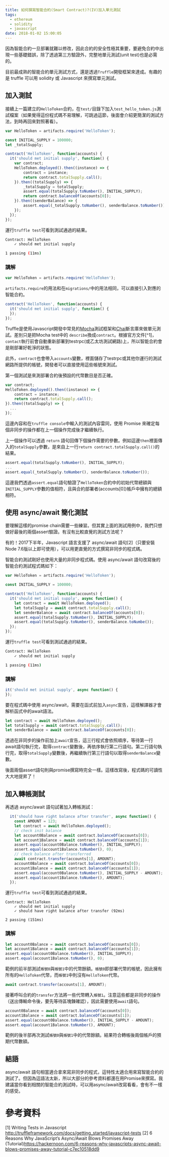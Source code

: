 ```yaml
---
title: 如何撰寫智能合約(Smart Contract)?(IV)加入單元測試
tags:
  - ethereum
  - solidity
  - javascript
date: 2018-01-02 15:00:05
---
```


因為智能合約一旦部署就難以修改，因此合約的安全性極其重要，要避免合約中出現一些基礎錯誤，除了透過第三方驗證外，完整地單元測試(unit test)也是必需的。

目前最成熟的智能合約單元測試方式，還是透過`Truffle`開發框架來達成。有趣的是 truffle 可以用 solidity 或 Javascript 來撰寫單元測試。

## 加入測試

接續上一篇建立的`HelloToken`合約，在`test/`目錄下加入`test_hello_token.js`測試檔案（如果覺得這份程式碼不易理解，可跳過這節，後面會介紹更簡潔的測試方法，到時再回來對照著看）。

```js
var HelloToken = artifacts.require('HelloToken');

const INITIAL_SUPPLY = 100000;
let _totalSupply;

contract('HelloToken', function(accounts) {
  it('should met initial supply', function() {
    var contract;
    HelloToken.deployed().then((instance) => {
        contract = instance;
        return contract.totalSupply.call();
    }).then((totalSupply) => {
        _totalSupply = totalSupply;
        assert.equal(totalSupply.toNumber(), INITIAL_SUPPLY);
        return contract.balanceOf(accounts[0]);
    }).then((senderBalance) => {
        assert.equal(_totalSupply.toNumber(), senderBalance.toNumber());
    });
  });
});
```

運行`truffle test`可看到測試通過的結果。

```sh
Contract: HelloToken
    ✓ should met initial supply

1 passing (11ms)
```

### 講解

```js
var HelloToken = artifacts.require('HelloToken');
```
`artifacts.require`的用法和在`migrations/`中的用法相同，可以直接引入對應的智能合約。

```js
contract('HelloToken', function(accounts) {
  it('should met initial supply', function() {
  });
});
```

Truffle是使用Javascript開發中常見的[Mocha](https://mochajs.org/)測試框架和[Chai](http://chaijs.com/)斷言庫來做單元測試。差別只是把Mocha test中的 `describe`換成`contract`。根據官方文件[^1]，`contact`執行前會自動重新部署到testrpc(或乙太坊測試網路)上，所以智能合約會是剛部署好乾淨的狀態。

此外，`contract`也會帶入`accounts`變數，裡面儲存了testrpc或其他你運行的測試網路所提供的帳號，開發者可以直接使用這些帳號來測試。

第一個測試是來測部署合約後預設的代幣數目是否正確。

```js
var contract;
HelloToken.deployed().then((instance) => {
    contract = instance;
    return contract.totalSupply.call();
}).then((totalSupply) => {
  ...
});
```

這邊內容和在`truffle console`中輸入的測試內容雷同，使用 Promise 來確定每個非同步的操作都在上一個操作完成後才繼續執行。

上一個操作可以透過 `return` 語句回傳下個操作需要的參數。例如這邊`then`裡面傳入的`totalSupply`參數，是來自上一行`return contract.totalSupply.call()`的結果。

```js
assert.equal(totalSupply.toNumber(), INITIAL_SUPPLY);
...
assert.equal(_totalSupply.toNumber(), senderBalance.toNumber());
```

這邊我們透過`assert.equal`語句驗證了`HelloToken`合約中的初始代幣總額與`INITIAL_SUPPLY`參數的值相符，且與合約部署者(accounts[0])帳戶中擁有的總額相符。

## 使用 async/await 簡化測試

要理解這樣的promise chain需要一些練習。但其實上面的測試用例中，我們只想做好最後的兩個assert驗證。有沒有比較直覺的測試方法呢？

有的！2017下半年，Javascript 語言支援了 async/await 語句[2]（只要安裝Node 7.6版以上即可使用），可以用更直覺的方式撰寫非同步的程式碼。

智能合約測試剛好也使用大量的非同步程式碼。使用 async/await 語句改寫後的智能合約測試程式碼如下：

```js
var HelloToken = artifacts.require('HelloToken');

const INITIAL_SUPPLY = 100000;

contract('HelloToken', function(accounts) {
  it('should met initial supply', async function() {
    let contract = await HelloToken.deployed();
    let totalSupply = await contract.totalSupply.call();
    let senderBalance = await contract.balanceOf(accounts[0]);
    assert.equal(totalSupply.toNumber(), INITIAL_SUPPLY);
    assert.equal(totalSupply.toNumber(), senderBalance.toNumbe());
  });
});
```

運行`truffle test`可看到測試通過的結果。

```sh
Contract: HelloToken
    ✓ should met initial supply

1 passing (11ms)
```

### 講解

```js
it('should met initial supply', async function() {
});
```

要在程式碼中使用 async/await，需要在函式前加入`async`宣告，這樣解譯器才會解析函式中的await語法。

```js
let contract = await HelloToken.deployed();
let totalSupply = await contract.totalSupply.call();
let senderBalance = await contract.balanceOf(accounts[0]);
```

透過在非同步的操作前加上`await`宣告，這三行程式會依照順序，等待第一行await語句執行完，取得`contract`變數後，再依序執行第二行語句。第二行語句執行完，取得`totalSupply`變數後，再繼續執行第三行語句以取得`senderBalance`變數。

後面兩個assert語句則與promise撰寫時完全一樣。這樣改寫後，程式碼的可讀性大大地提昇了！

## 加入轉帳測試

再透過 async/await 語句試著加入轉帳測試：

```js
  it('should have right balance after transfer', async function() {
    const AMOUNT = 123;
    let contract = await HelloToken.deployed();
    // check init balance
    let account0Balance = await contract.balanceOf(accounts[0]);
    let account1Balance = await contract.balanceOf(accounts[1]);
    assert.equal(account0Balance.toNumber(), INITIAL_SUPPLY);
    assert.equal(account1Balance.toNumber(), 0);
    // check balance after transferred
    await contract.transfer(accounts[1], AMOUNT);
    account0Balance = await contract.balanceOf(accounts[0]);
    account1Balance = await contract.balanceOf(accounts[1]);
    assert.equal(account0Balance.toNumber(), INITIAL_SUPPLY - AMOUNT);
    assert.equal(account1Balance.toNumber(), AMOUNT);
  });
```

運行`truffle test`可看到測試通過的結果。

```
Contract: HelloToken
    ✓ should met initial supply
    ✓ should have right balance after transfer (92ms)

2 passing (151ms)
```

### 講解

```js
let account0Balance = await contract.balanceOf(accounts[0]);
let account1Balance = await contract.balanceOf(accounts[1]);
assert.equal(account0Balance.toNumber(), INITIAL_SUPPLY);
assert.equal(account1Balance.toNumber(), 0);
```

範例的前半部測試`帳號0`與`帳號1`中的代幣餘額。`帳號0`即部署代幣的帳號，因此擁有所有的`HelloToken`代幣，而`帳號1`中則沒有`HelloToken`代幣。

```js
await contract.transfer(accounts[1], AMOUNT);
```

接著呼叫合約的`transfer`方法將一些代幣轉入`帳號1`。注意這些都是非同步的操作（送出傳輸命令後，要先等待區塊鍊確認），因此需要使用`await`語句。

```js
account0Balance = await contract.balanceOf(accounts[0]);
account1Balance = await contract.balanceOf(accounts[1]);
assert.equal(account0Balance.toNumber(), INITIAL_SUPPLY - AMOUNT);
assert.equal(account1Balance.toNumber(), AMOUNT);
```

範例的後半部再次測試`帳號0`與`帳號1`中的代幣餘額。結果符合轉帳後兩個帳戶的預期代幣數額。


## 結語

async/await 語句相當適合拿來寫非同步的程式，這特性太適合用來寫智能合約的測試了。但因為這語法太新，所以大部分的參考資料都還在用Promise來撰寫。我建議當你看到相關的智能合約測試時，可以用async/await改寫看看，會有不一樣的感受。

# 參考資料

[1] Writing Tests in Javascript http://truffleframework.com/docs/getting_started/javascript-tests
[2] 6 Reasons Why JavaScript’s Async/Await Blows Promises Away (Tutorial)https://hackernoon.com/6-reasons-why-javascripts-async-await-blows-promises-away-tutorial-c7ec10518dd9